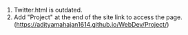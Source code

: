 1. Twitter.html is outdated.
2. Add "Project" at the end of the site link to access the page.
(https://adityamahajan1614.github.io/WebDev/Project/)

